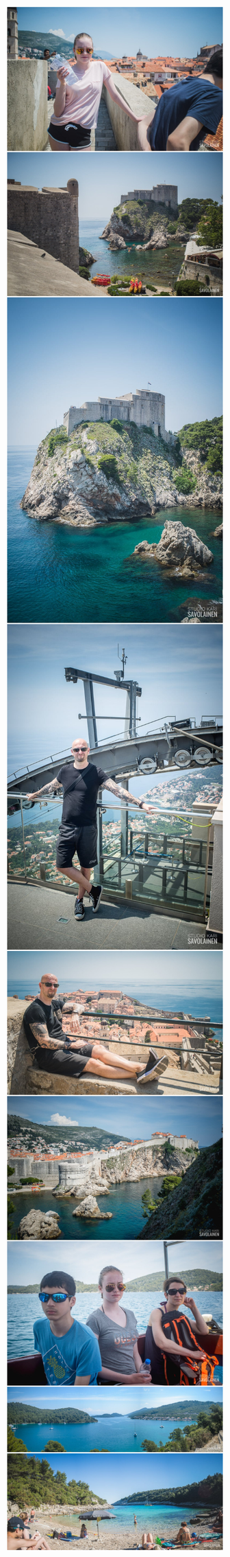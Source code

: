 <div class="gallery">
  <img src=../images/kroatia-005.jpg class=wide>
  <img src=../images/kroatia-006.jpg class=wide>
  <img src=../images/kroatia-009.jpg class=portrait>
  <img src=../images/kroatia-028.jpg class=portrait>
  <img src=../images/kroatia-016.jpg class=wide>
  <img src=../images/kroatia-034.jpg class=wide>
  <img src=../images/kroatia-046.jpg class=wide>
  <img src=../images/kroatia-053.jpg class=wide>
  <img src=../images/kroatia-067.jpg class=wide>
</div>
